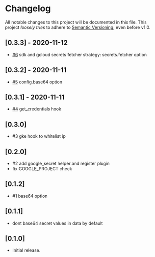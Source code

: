 # Changelog

All notable changes to this project will be documented in this file.
This project *loosely tries* to adhere to [Semantic Versioning](http://semver.org/), even before v1.0.

## [0.3.3] - 2020-11-12
- [#6](https://github.com/boltops-tools/kubes_google/pull/6) sdk and gcloud secrets fetcher strategy: secrets.fetcher option

## [0.3.2] - 2020-11-11
- [#5](https://github.com/boltops-tools/kubes_google/pull/5) config.base64 option

## [0.3.1] - 2020-11-11
- [#4](https://github.com/boltops-tools/kubes_google/pull/4) get_credentials hook

## [0.3.0]
- #3 gke hook to whitelist ip

## [0.2.0]
- #2 add google_secret helper and register plugin
- fix GOOGLE_PROJECT check

## [0.1.2]
- #1 base64 option

## [0.1.1]
- dont base64 secret values in data by default

## [0.1.0]
- Initial release.
